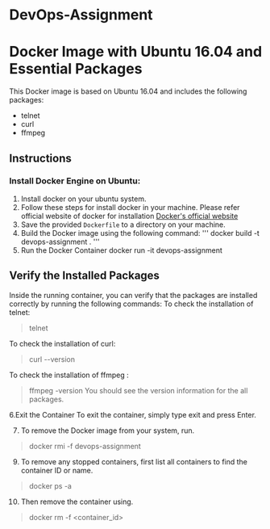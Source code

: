 # DevOps-Assignment
# Docker Image with Ubuntu 16.04 and Essential Packages

This Docker image is based on Ubuntu 16.04 and includes the following packages:
- telnet
- curl
- ffmpeg

## Instructions

### Install Docker Engine on Ubuntu:
1. Install docker on your ubuntu system.
2. Follow these steps for install docker in your machine. Please refer official website of docker for installation [Docker's official website](https://docs.docker.com/engine/install/ubuntu/)
3. Save the provided `Dockerfile` to a directory on your machine.
4. Build the Docker image using the following command:
'''
docker build -t devops-assignment .
'''
6. Run the Docker Container
docker run -it devops-assignment 

## Verify the Installed Packages
Inside the running container, you can verify that the packages are installed correctly by running the following commands:
To check the installation of telnet:
  >telnet

To check the installation of curl:
  >curl --version

To check the installation of ffmpeg :
  >ffmpeg -version
You should see the version information for the all packages.

6.Exit the Container
To exit the container, simply type exit and press Enter.

7. To remove the Docker image from your system, run.
 >docker rmi -f devops-assignment

9. To remove any stopped containers, first list all containers to find the container ID or name.
 >docker ps -a 

10. Then remove the container using.
>docker rm -f <container_id>







